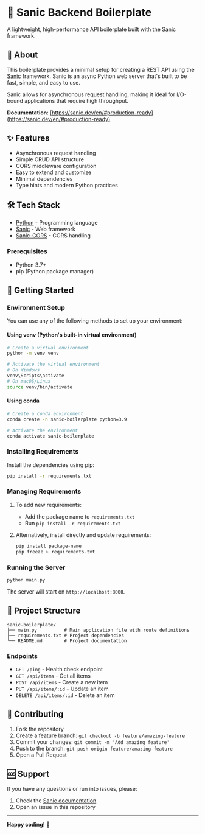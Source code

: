 # 🚀 Sanic Backend Boilerplate

A lightweight, high-performance API boilerplate built with the Sanic framework.

## 📖 About

This boilerplate provides a minimal setup for creating a REST API using the [Sanic](https://sanic.dev/en/) framework. Sanic is an async Python web server that's built to be fast, simple, and easy to use.

Sanic allows for asynchronous request handling, making it ideal for I/O-bound applications that require high throughput.

**Documentation**: [https://sanic.dev/en/#production-ready](https://sanic.dev/en/#production-ready)

## ✨ Features

- Asynchronous request handling
- Simple CRUD API structure
- CORS middleware configuration
- Easy to extend and customize
- Minimal dependencies
- Type hints and modern Python practices

## 🛠️ Tech Stack

- [Python](https://www.python.org/) - Programming language
- [Sanic](https://sanic.dev/en/) - Web framework
- [Sanic-CORS](https://github.com/ashleysommer/sanic-cors) - CORS handling

### Prerequisites

- Python 3.7+
- pip (Python package manager)

## 🚦 Getting Started

### Environment Setup

You can use any of the following methods to set up your environment:

#### Using venv (Python's built-in virtual environment)

```bash
# Create a virtual environment
python -m venv venv

# Activate the virtual environment
# On Windows
venv\Scripts\activate
# On macOS/Linux
source venv/bin/activate
```

#### Using conda

```bash
# Create a conda environment
conda create -n sanic-boilerplate python=3.9

# Activate the environment
conda activate sanic-boilerplate
```

### Installing Requirements

Install the dependencies using pip:

```bash
pip install -r requirements.txt
```

### Managing Requirements

1. To add new requirements:
   - Add the package name to `requirements.txt`
   - Run `pip install -r requirements.txt`

2. Alternatively, install directly and update requirements:
   ```bash
   pip install package-name
   pip freeze > requirements.txt
   ```

### Running the Server

```bash
python main.py
```

The server will start on `http://localhost:8000`.

## 📁 Project Structure

```
sanic-boilerplate/
├── main.py          # Main application file with route definitions
├── requirements.txt # Project dependencies
└── README.md        # Project documentation
```

### Endpoints

- `GET /ping` - Health check endpoint
- `GET /api/items` - Get all items
- `POST /api/items` - Create a new item
- `PUT /api/items/:id` - Update an item
- `DELETE /api/items/:id` - Delete an item

## 🤝 Contributing

1. Fork the repository
2. Create a feature branch: `git checkout -b feature/amazing-feature`
3. Commit your changes: `git commit -m 'Add amazing feature'`
4. Push to the branch: `git push origin feature/amazing-feature`
5. Open a Pull Request

## 🆘 Support

If you have any questions or run into issues, please:

1. Check the [Sanic documentation](https://sanic.dev/en/guide/)
2. Open an issue in this repository

---

**Happy coding!** 🎉 